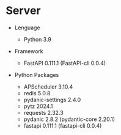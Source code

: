 # Server

* Lenguage
    * Python 3.9

* Framework
    * FastAPI 0.111.1 (FastAPI-cli 0.0.4)

* Python Packages
    * APScheduler 3.10.4
    * redis 5.0.8
    * pydanic-settings 2.4.0
    * pytz 2024.1
    * requests 2.32.3
    * pydanic 2.8.2 (pydantic-core 2.20.1)
    * fastapi 0.111.1 (fastapi-cli 0.0.4)
